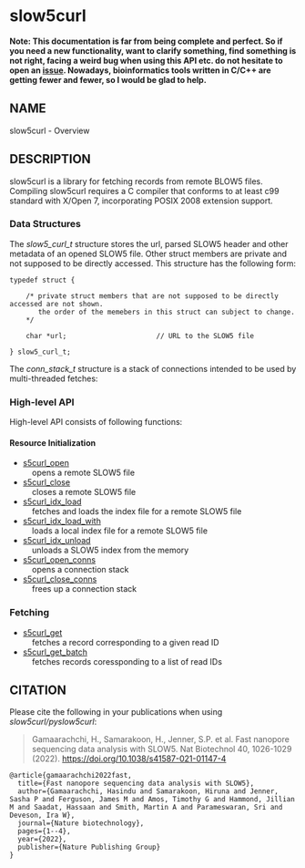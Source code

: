 # slow5curl

**Note: This documentation is far from being complete and perfect. So if you need a new functionality, want to clarify something, find something is not right, facing a weird bug when using this API etc. do not hesitate to open an [issue](https://github.com/BonsonW/slow5curl/issues). Nowadays, bioinformatics tools written in C/C++ are getting fewer and fewer, so I would be glad to help.**

## NAME

slow5curl - Overview

## DESCRIPTION

slow5curl is a library for fetching records from remote BLOW5 files. Compiling slow5curl requires a C compiler that conforms to at least c99 standard with X/Open 7, incorporating POSIX 2008 extension support.

### Data Structures

The *slow5_curl_t* structure stores the url, parsed SLOW5 header and other metadata of an opened SLOW5 file.
Other struct members are private and not supposed to be directly accessed. This structure has the following form:

```
typedef struct {

    /* private struct members that are not supposed to be directly accessed are not shown.
       the order of the memebers in this struct can subject to change.
    */

    char *url;                      // URL to the SLOW5 file

} slow5_curl_t;
```

The *conn_stack_t* structure is a stack of connections intended to be used by multi-threaded fetches:

### High-level API

High-level API consists of following functions:

#### Resource Initialization

* [s5curl_open](s5curl_open.md)<br/>
  &nbsp;&nbsp;&nbsp;&nbsp;opens a remote SLOW5 file
* [s5curl_close](s5curl_close.md)<br/>
  &nbsp;&nbsp;&nbsp;&nbsp;closes a remote SLOW5 file
* [s5curl_idx_load](s5curl_idx_load.md)<br/>
  &nbsp;&nbsp;&nbsp;&nbsp;fetches and loads the index file for a remote SLOW5 file
* [s5curl_idx_load_with](s5curl_idx_load_with.md)<br/>
  &nbsp;&nbsp;&nbsp;&nbsp;loads a local index file for a remote SLOW5 file
* [s5curl_idx_unload](s5curl_idx_unload.md)<br/>
  &nbsp;&nbsp;&nbsp;&nbsp;unloads a SLOW5 index from the memory
* [s5curl_open_conns](s5curl_open_conns.md)<br/>
  &nbsp;&nbsp;&nbsp;&nbsp;opens a connection stack
* [s5curl_close_conns](s5curl_close_conns.md)<br/>
  &nbsp;&nbsp;&nbsp;&nbsp;frees up a connection stack

### Fetching
* [s5curl_get](s5curl_get.md)<br/>
  &nbsp;&nbsp;&nbsp;&nbsp;fetches a record corresponding to a given read ID
* [s5curl_get_batch](s5curl_get_batch.md)<br/>
  &nbsp;&nbsp;&nbsp;&nbsp;fetches records coressponding to a list of read IDs

## CITATION

Please cite the following in your publications when using *slow5curl/pyslow5curl*:

> Gamaarachchi, H., Samarakoon, H., Jenner, S.P. et al. Fast nanopore sequencing data analysis with SLOW5. Nat Biotechnol 40, 1026-1029 (2022). https://doi.org/10.1038/s41587-021-01147-4

```
@article{gamaarachchi2022fast,
  title={Fast nanopore sequencing data analysis with SLOW5},
  author={Gamaarachchi, Hasindu and Samarakoon, Hiruna and Jenner, Sasha P and Ferguson, James M and Amos, Timothy G and Hammond, Jillian M and Saadat, Hassaan and Smith, Martin A and Parameswaran, Sri and Deveson, Ira W},
  journal={Nature biotechnology},
  pages={1--4},
  year={2022},
  publisher={Nature Publishing Group}
}
```


<!--
### Low-level API for reading and writing SLOW5 files
* [slow5_open_with](low_level_api/slow5_open_with.md)
    Open a SLOW5 file. User can specify the SLOW5 format.

adding read groups
setting different compression

-->